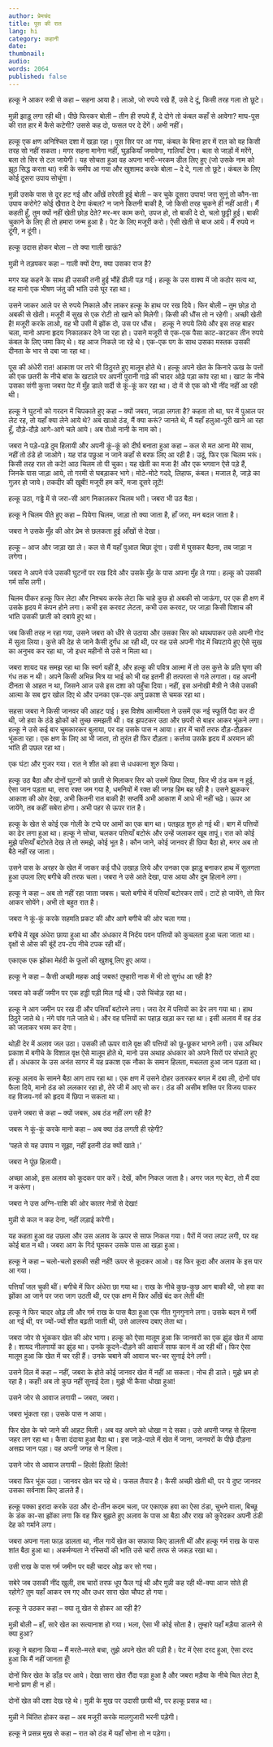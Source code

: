 ```yaml
---
author: प्रेमचंद
title: पूस की रात
lang: hi
category: कहानी
date: 
thumbnail: 
audio:
words: 2064
published: false
---
```


हल्कू ने आकर स्त्री से कहा – सहना आया है। लाओ, जो रुपये रखे हैं, उसे दे दूं, किसी तरह गला तो छूटे।

मुन्नी झाड़ू लगा रही थी। पीछे फिरकर बोली – तीन ही रुपये हैं, दे दोगे तो कंबल कहाँ से आवेगा? माघ-पूस की रात हार में कैसे कटेगी? उससे कह दो, फसल पर दे देंगें। अभी नहीं।

हल्कू एक क्षण अनिश्चित दशा में खड़ा रहा। पूस सिर पर आ गया, कंबल के बिना हार में रात को वह किसी तरह सो नहीं सकता। मगर सहना मानेगा नहीं, घुड़कियाँ जमावेगा, गालियाँ देगा। बला से जाड़ों में मरेंगे, बला तो सिर से टल जायेगी। यह सोचता हुआ वह अपना भारी-भरकम डील लिए हुए (जो उसके नाम को झूठ सिद्ध करता था) स्त्री के समीप आ गया और खुशामद करके बोला – दे दे, गला तो छूटे। कंबल के लिए कोई दूसरा उपाय सोचूंगा।

मुन्नी उसके पास से दूर हट गई और आँखें तरेरती हुई बोली – कर चुके दूसरा उपाय! जरा सुनूं तो कौन-सा उपाय करोगे? कोई खैरात दे देगा कंबल? न जाने कितनी बाकी है, जो किसी तरह चुकने ही नहीं आती। मैं कहती हूँ, तुम क्यों नहीं खेती छोड़ देते? मर-मर काम करो, उपज हो, तो बाकी दे दो, चलो छुट्टी हुई। बाकी चुकाने के लिए ही तो हमारा जन्म हुआ है। पेट के लिए मजूरी करो। ऐसी खेती से बाज आये। मैं रुपये न दूंगी, न दूंगी।

हल्कू उदास होकर बोला – तो क्या गाली खाऊं?

मुन्नी ने तड़पकर कहा – गाली क्यों देगा, क्या उसका राज है?

मगर यह कहने के साथ ही उसकी तनी हुई भौंहें ढीली पड़ गई। हल्कू के उस वाक्य में जो कठोर सत्य था, वह मानो एक भीषण जंतु की भांति उसे घूर रहा था।

उसने जाकर आले पर से रुपये निकाले और लाकर हल्कू के हाथ पर रख दिये। फिर बोली – तुम छोड़ दो अबकी से खेती। मजूरी में सुख से एक रोटी तो खाने को मिलेगी। किसी की धौंस तो न रहेगी। अच्छी खेती है! मजूरी करके लाओ, वह भी उसी में झोंक दो, उस पर धौंस।  
हल्कू ने रुपये लिये और इस तरह बाहर चला, मानो अपना हृदय निकालकर देने जा रहा हो। उसने मजूरी से एक-एक पैसा काट-काटकर तीन रुपये कंबल के लिए जमा किए थे। वह आज निकले जा रहे थे। एक-एक पग के साथ उसका मस्तक उसकी दीनता के भार से दबा जा रहा था।

पूस की अंधेरी रात! आकाश पर तारे भी ठिठुरते हुए मालूम होते थे। हल्कू अपने खेत के किनारे ऊख के पत्तों की एक छतरी के नीचे बांस के खटाले पर अपनी पुरानी गाढ़े की चादर ओढ़े पड़ा कांप रहा था। खाट के नीचे उसका संगी कुत्ता जबरा पेट में मुँह डाले सर्दी से कूं-कूं कर रहा था। दो में से एक को भी नींद नहीं आ रही थी।

हल्कू ने घुटनों को गरदन में चिपकाते हुए कहा – क्यों जबरा, जाड़ा लगता है? कहता तो था, घर में पुआल पर लेट रह, तो यहाँ क्या लेने आये थे? अब खाओ ठंड, मैं क्या करूं? जानते थे, मैं यहाँ हलुआ-पूरी खाने आ रहा हूँ, दौड़े-दौड़े आगे-आगे चले आये। अब रोओ नानी के नाम को।

जबरा ने पड़े-पड़े दुम हिलायी और अपनी कूं-कूं को दीर्घ बनाता हुआ कहा – कल से मत आना मेरे साथ, नहीं तो ठंडे हो जाओगे। यह रांड पछुआ न जाने कहाँ से बरफ लिए आ रही है। उठूं, फिर एक चिलम भरूं। किसी तरह रात तो कटे! आठ चिलम तो पी चुका। यह खेती का मजा है! और एक भगवान ऐसे पड़े हैं, जिनके पास जाड़ा आये, तो गरमी से घबड़ाकर भागे। मोटे-मोटे गददे, लिहाफ, कंबल। मजाल है, जाड़े का गुज़र हो जाये। तकदीर की खूबी! मजूरी हम करें, मजा दूसरे लूटें!

हल्कू उठा, गड्ढे में से जरा-सी आग निकालकर चिलम भरी। जबरा भी उठ बैठा।

हल्कू ने चिलम पीते हुए कहा – पियेगा चिलम, जाड़ा तो क्या जाता है, हाँ जरा, मन बदल जाता है।

जबरा ने उसके मुँह की ओर प्रेम से छलकता हुई आँखों से देखा।

हल्कू – आज और जाड़ा खा ले। कल से मैं यहाँ पुआल बिछा दूंगा। उसी में घुसकर बैठना, तब जाड़ा न लगेगा।

जबरा ने अपने पंजे उसकी घुटनों पर रख दिये और उसके मुँह के पास अपना मुँह ले गया। हल्कू को उसकी गर्म साँस लगी।

चिलम पीकर हल्कू फिर लेटा और निश्चय करके लेटा कि चाहे कुछ हो अबकी सो जाऊंगा, पर एक ही क्षण में उसके हृदय में कंपन होने लगा। कभी इस करवट लेटता, कभी उस करवट, पर जाड़ा किसी पिशाच की भांति उसकी छाती को दबाये हुए था।

जब किसी तरह न रहा गया, उसने जबरा को धीरे से उठाया और उसका सिर को थपथपाकर उसे अपनी गोद में सुला लिया। कुत्ते की देह से जाने कैसी दुर्गंध आ रही थी, पर वह उसे अपनी गोद में चिपटाये हुए ऐसे सुख का अनुभव कर रहा था, जो इधर महीनों से उसे न मिला था।

जबरा शायद यह समझ रहा था कि स्वर्ग यहीं है, और हल्कू की पवित्र आत्मा में तो उस कुत्ते के प्रति घृणा की गंध तक न थी। अपने किसी अभिन्न मित्र या भाई को भी वह इतनी ही तत्परता से गले लगाता। वह अपनी दीनता से आहत न था, जिसने आज उसे इस दशा को पहुँचा दिया। नहीं, इस अनोखी मैत्री ने जैसे उसकी आत्मा के सब द्वार खोल दिए थे और उनका एक-एक अणु प्रकाश से चमक रहा था।

सहसा जबरा ने किसी जानवर की आहट पाई। इस विशेष आत्मीयता ने उसमें एक नई स्फूर्ति पैदा कर दी थी, जो हवा के ठंडे झोकों को तुच्छ समझती थी। वह झपटकर उठा और छपरी से बाहर आकर भूंकने लगा। हल्कू ने उसे कई बार चुमकारकर बुलाया, पर वह उसके पास न आया। हार में चारों तरफ दौड़-दौड़कर भूंकता रहा। एक क्षण के लिए आ भी जाता, तो तुरंत ही फिर दौड़ता। कर्त्तव्य उसके हृदय में अरमान की भांति ही उछल रहा था।

एक घंटा और गुजर गया। रात ने शीत को हवा से धधकाना शुरु किया।

हल्कू उठ बैठा और दोनों घुटनों को छाती से मिलाकर सिर को उसमें छिपा लिया, फिर भी ठंड कम न हुई, ऐसा जान पड़ता था, सारा रक्त जम गया है, धमनियों में रक्त की जगह हिम बह रही है। उसने झुककर आकाश की ओर देखा, अभी कितनी रात बाकी है! सप्तर्षि अभी आकाश में आधे भी नहीं चढ़े। ऊपर आ जायेंगे, तब कहीं सबेरा होगा। अभी पहर से ऊपर रात है।

हल्कू के खेत से कोई एक गोली के टप्पे पर आमों का एक बाग था। पतझड़ शुरु हो गई थी। बाग में पत्तियों का ढेर लगा हुआ था। हल्कू ने सोचा, चलकर पत्तियाँ बटोरूं और उन्हें जलाकर खूब तापूं। रात को कोई मुझे पत्तियाँ बटोरते देख ले तो समझे, कोई भूत है। कौन जाने, कोई जानवर ही छिपा बैठा हो, मगर अब तो बैठे नहीं रह जाता।

उसने पास के अरहर के खेत में जाकर कई पौधे उखाड़ लिये और उनका एक झाड़ू बनाकर हाथ में सुलगता हुआ उपला लिए बगीचे की तरफ चला। जबरा ने उसे आते देखा, पास आया और दुम हिलाने लगा।

हल्कू ने कहा – अब तो नहीं रहा जाता जबरू। चलो बगीचे में पत्तियाँ बटोरकर तापें। टाटें हो जायेंगे, तो फिर आकर सोयेंगे। अभी तो बहुत रात है।

जबरा ने कूं-कूं करके सहमति प्रकट की और आगे बगीचे की ओर चला गया।

बगीचे में खूब अंधेरा छाया हुआ था और अंधकार में निर्दय पवन पत्तियों को कुचलता हुआ चला जाता था। वृक्षों से ओस की बूंदें टप-टप नीचे टपक रही थीं।

एकाएक एक झोंका मेहंदी के फूलों की खुशबू लिए हुए आया।

हल्कू ने कहा – कैसी अच्छी महक आई जबरू! तुम्हारी नाक में भी तो सुगंध आ रही है?

जबरा को कहीं जमीन पर एक हड्डी पड़ी मिल गई थी। उसे चिंचोड़ रहा था।

हल्कू ने आग जमीन पर रख दी और पत्तियाँ बटोरने लगा। जरा देर में पत्तियों का ढेर लग गया था। हाथ ठिठुरे जाते थे। नंगे पांव गले जाते थे। और वह पत्तियों का पहाड़ खड़ा कर रहा था। इसी अलाव में वह ठंड को जलाकर भस्म कर देगा।

थोड़ी देर में अलाव जल उठा। उसकी लौ ऊपर वाले वृक्ष की पत्तियों को छू-छूकर भागने लगी। उस अस्थिर प्रकाश में बगीचे के विशाल वृक्ष ऐसे मालूम होते थे, मानो उस अथाह अंधकार को अपने सिरों पर संभाले हुए हों। अंधकार के उस अनंत सागर में यह प्रकाश एक नौका के समान हिलता, मचलता हुआ जान पड़ता था।

हल्कू अलाव के सामने बैठा आग ताप रहा था। एक क्षण में उसने दोहर उतारकर बगल में दबा ली, दोनों पांव फैला दिये, मानो ठंड को ललकार रहा हो, तेरे जी में आए सो कर। ठंड की असीम शक्ति पर विजय पाकर वह विजय-गर्व को हृदय में छिपा न सकता था।

उसने जबरा से कहा – क्यों जबरू, अब ठंड नहीं लग रही है?

जबरू ने कूं-कूं करके मानो कहा – अब क्या ठंड लगती ही रहेगी?

‘पहले से यह उपाय न सूझा, नहीं इतनी ठंड क्यों खाते।’

जबरा ने पूंछ हिलायी।

अच्छा आओ, इस अलाव को कूदकर पार करें। देखें, कौन निकल जाता है। अगर जल गए बेटा, तो मैं दवा न करूंगा।

जबरा ने उस अग्नि-राशि की ओर कातर नेत्रों से देखा!

मुन्नी से कल न कह देना, नहीं लड़ाई करेगी।

यह कहता हुआ वह उछला और उस अलाव के ऊपर से साफ निकल गया। पैरों में जरा लपट लगी, पर वह कोई बात न थी। जबरा आग के गिर्द घूमकर उसके पास आ खड़ा हुआ।

हल्कू ने कहा – चलो-चलो इसकी सही नहीं! ऊपर से कूदकर आओ। वह फिर कूदा और अलाव के इस पार आ गया।

पत्तियाँ जल चुकी थीं। बगीचे में फिर अंधेरा छा गया था। राख के नीचे कुछ-कुछ आग बाकी थी, जो हवा का झोंका आ जाने पर जरा जाग उठती थी, पर एक क्षण में फिर आँखें बंद कर लेती थी!

हल्कू ने फिर चादर ओढ़ ली और गर्म राख के पास बैठा हुआ एक गीत गुनगुनाने लगा। उसके बदन में गर्मी आ गई थी, पर ज्यों-ज्यों शीत बढ़ती जाती थी, उसे आलस्य दबाए लेता था।

जबरा जोर से भूंककर खेत की ओर भागा। हल्कू को ऐसा मालूम हुआ कि जानवरों का एक झुंड खेत में आया है। शायद नीलगायों का झुंड था। उनके कूदने-दौड़ने की आवाजें साफ कान में आ रही थीं। फिर ऐसा मालूम हुआ कि खेत में चर रही हैं। उनके चबाने की आवाज चर-चर सुनाई देने लगी।

उसने दिल में कहा – नहीं, जबरा के होते कोई जानवर खेत में नहीं आ सकता। नोच ही डाले। मुझे भ्रम हो रहा है। कहाँ! अब तो कुछ नहीं सुनाई देता। मुझे भी कैसा धोखा हुआ!

उसने जोर से आवाज लगायी – जबरा, जबरा।

जबरा भूंकता रहा। उसके पास न आया।

फिर खेत के चरे जाने की आहट मिली। अब वह अपने को धोखा न दे सका। उसे अपनी जगह से हिलना जहर लग रहा था। कैसा दंदाया हुआ बैठा था। इस जाड़े-पाले में खेत में जाना, जानवरों के पीछे दौड़ना असह्य जान पड़ा। वह अपनी जगह से न हिला।

उसने जोर से आवाज लगायी – हिलो! हिलो! हिलो!

जबरा फिर भूंक उठा। जानवर खेत चर रहे थे। फसल तैयार है। कैसी अच्छी खेती थी, पर ये दुष्ट जानवर उसका सर्वनाश किए डालते हैं।

हल्कू पक्का इरादा करके उठा और दो-तीन कदम चला, पर एकाएक हवा का ऐसा ठंडा, चुभने वाला, बिच्छू के डंक का-सा झोंका लगा कि वह फिर बुझते हुए अलाव के पास आ बैठा और राख को कुरेदकर अपनी ठंडी देह को गर्माने लगा।

जबरा अपना गला फाड़ डालता था, नील गायें खेत का सफाया किए डालती थीं और हल्कू गर्म राख के पास शांत बैठा हुआ था। अकर्मण्यता ने रस्सियों की भांति उसे चारों तरफ से जकड़ रखा था।

उसी राख के पास गर्म जमीन पर वही चादर ओढ़ कर सो गया।

सबेरे जब उसकी नींद खुली, तब चारों तरफ धूप फैल गई थी और मुन्नी कह रही थी-क्या आज सोते ही रहोगे? तुम यहाँ आकर रम गए और उधर सारा खेत चौपट हो गया।

हल्कू ने उठकर कहा – क्या तू खेत से होकर आ रही है?

मुन्नी बोली – हाँ, सारे खेत का सत्यानाश हो गया। भला, ऐसा भी कोई सोता है। तुम्हारे यहाँ मड़ैया डालने से क्या हुआ?

हल्कू ने बहाना किया – मैं मरते-मरते बचा, तुझे अपने खेत की पड़ी है। पेट में ऐसा दरद हुआ, ऐसा दरद हुआ कि मैं नहीं जानता हूँ!

दोनों फिर खेत के डाँड़ पर आये। देखा सारा खेत रौंदा पड़ा हुआ है और जबरा मड़ैया के नीचे चित लेटा है, मानो प्राण ही न हों।

दोनों खेत की दशा देख रहे थे। मुन्नी के मुख पर उदासी छायी थी, पर हल्कू प्रसन्न था।

मुन्नी ने चिंतित होकर कहा – अब मजूरी करके मालगुजारी भरनी पड़ेगी।

हल्कू ने प्रसन्न मुख से कहा – रात को ठंड में यहाँ सोना तो न पड़ेगा।